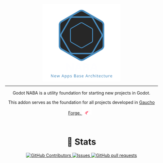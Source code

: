 <p align="center">
  <img width="256px" src="logos/naba_logo.png" align="center" alt="Godot NABA" />

  ---
  <p align="center">Godot NABA is a utility foundation for starting new projects in Godot.</p>
  <p align="center">This addon serves as the foundation for all projects developed in <a href="https://gauchoforge.com/">Gaucho Forge. <img src="logos/gaucho_forge_logo_transparent.png" alt="Gaucho Forge Logo" width="32" style="margin-right: 10px;" /></a></p>
</p>


<br>
<h1 align="center">🔎 Stats</h1>
<p align="center">
    <a href="https://github.com/darkalardev/Godot-NABA/graphs/contributors">
      <img alt="GitHub Contributors" src="https://img.shields.io/github/contributors/darkalardev/Godot-NABA" />
    </a>
    <a href="https://github.com/darkalardev/Godot-NABA/issues">
      <img alt="Issues" src="https://img.shields.io/github/issues/darkalardev/Godot-NABA?color=0088ff" />
    </a>
    <a href="https://github.com/darkalardev/Godot-NABA/pulls">
      <img alt="GitHub pull requests" src="https://img.shields.io/github/issues-pr/darkalardev/Godot-NABA?color=0088ff" />
    </a>
</p>
